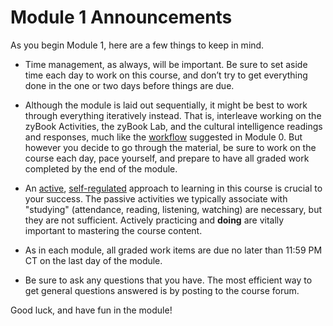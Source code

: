 # Module 1 Announcements

As you begin Module 1, here are a few things to keep in mind.

- Time management, as always, will be important. Be sure to set aside time each
  day to work on this course, and don’t try to get everything done in the one or
  two days before things are due.

- Although the module is laid out sequentially, it might be best to work through
  everything iteratively instead. That is, interleave working on the zyBook
  Activities, the zyBook Lab, and the cultural intelligence readings and
  responses, much like the [workflow](../m0/structure.md) suggested in Module 0.
  But however you decide to go through the material, be sure to work on the
  course each day, pace yourself, and prepare to have all graded work completed
  by the end of the module.

- An [active](https://en.wikipedia.org/wiki/Active_learning),
  [self-regulated](https://en.wikipedia.org/wiki/Self-regulated_learning)
  approach to learning in this course is crucial to your success. The passive
  activities we typically associate with "studying" (attendance, reading,
  listening, watching) are necessary, but they are not sufficient. Actively
  practicing and **doing** are vitally important to mastering the course
  content.

- As in each module, all graded work items are due no later than 11:59 PM CT on
  the last day of the module.

- Be sure to ask any questions that you have. The most efficient way to get
  general questions answered is by posting to the course forum.

Good luck, and have fun in the module!

